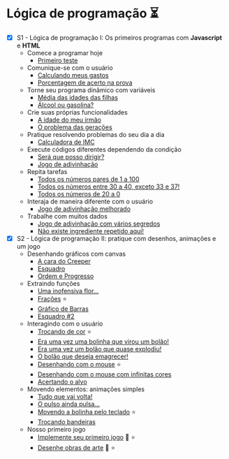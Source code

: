# Lógica de programação ⏳

- [x] S1 - Lógica de programação I: Os primeiros programas com **Javascript** e **HTML**
  - Comece a programar hoje
    - [Primeiro teste](https://elizabethvelozo.github.io/formacao-fullstack-oracle-one/logica-de-programacao/1-logica-de-programacao-i/1-comece-a-programar-hoje/ex01-primeiro-teste/index.html)
  - Comunique-se com o usuário
    - [Calculando meus gastos](https://elizabethvelozo.github.io/formacao-fullstack-oracle-one/logica-de-programacao/1-logica-de-programacao-i/2-comunique-se-com-o-usuario/ex01-calculando-meu-gasto/index.html)
    - [Porcentagem de acerto na prova](https://elizabethvelozo.github.io/formacao-fullstack-oracle-one/logica-de-programacao/1-logica-de-programacao-i/2-comunique-se-com-o-usuario/ex02-porcentagem-de-acerto-na-prova/)
  - Torne seu programa dinâmico com variáveis
    - [Média das idades das filhas](https://elizabethvelozo.github.io/formacao-fullstack-oracle-one/logica-de-programacao/1-logica-de-programacao-i/3-torne-seu-programa-dinamico-com-variaveis/ex01-media-idades-das-filhas/index.html)
    - [Álcool ou gasolina?](https://elizabethvelozo.github.io/formacao-fullstack-oracle-one/logica-de-programacao/1-logica-de-programacao-i/3-torne-seu-programa-dinamico-com-variaveis/ex02-alcool-ou-gasolina/index.html)
  - Crie suas próprias funcionalidades
    - [A idade do meu irmão](https://elizabethvelozo.github.io/formacao-fullstack-oracle-one/logica-de-programacao/1-logica-de-programacao-i/4-crie-suas-proprias-funcionalidades/ex01-idade-meu-irmao/index.html)
    - [O problema das gerações](https://elizabethvelozo.github.io/formacao-fullstack-oracle-one/logica-de-programacao/1-logica-de-programacao-i/4-crie-suas-proprias-funcionalidades/ex02-problema-geracoes/index.html)
  - Pratique resolvendo problemas do seu dia a dia
    - [Calculadora de IMC](https://elizabethvelozo.github.io/formacao-fullstack-oracle-one/logica-de-programacao/1-logica-de-programacao-i/5-pratique-resolvendo-problemas-do-seu-cotidiano/ex01-imc/index.html)
  - Execute códigos diferentes dependendo da condição
    - [Será que posso dirigir?](https://elizabethvelozo.github.io/formacao-fullstack-oracle-one/logica-de-programacao/1-logica-de-programacao-i/6-execute-codigos-diferentes-dependendo-da-condicao/ex01-posso-dirigir/index.html)
    - [Jogo de adivinhação](https://elizabethvelozo.github.io/formacao-fullstack-oracle-one/logica-de-programacao/1-logica-de-programacao-i/6-execute-codigos-diferentes-dependendo-da-condicao/ex02-jogo-adivinhacao/index.html)
  - Repita tarefas
    - [Todos os números pares de 1 a 100](https://elizabethvelozo.github.io/formacao-fullstack-oracle-one/logica-de-programacao/1-logica-de-programacao-i/7-repita-tarefas/ex01-numeros-pares-1-100/index.html)
    - [Todos os números entre 30 a 40, exceto 33 e 37!](https://elizabethvelozo.github.io/formacao-fullstack-oracle-one/1-logica-de-programacao-i/7-repita-tarefas/ex02-numeros-30-40-exceto-33-37/index.html)
    - [Todos os números de 20 a 0](https://elizabethvelozo.github.io/formacao-fullstack-oracle-one/logica-de-programacao/1-logica-de-programacao-i/7-repita-tarefas/ex03-numeros-20-0/index.html)
  - Interaja de maneira diferente com o usuário
    - [Jogo de adivinhação melhorado](https://elizabethvelozo.github.io/formacao-fullstack-oracle-one/logica-de-programacao/1-logica-de-programacao-i/8-interaja-de-maneira-diferente-com-o-usuario/ex01-jogo-de-adivinhacao-melhorado/index.html)
  - Trabalhe com muitos dados
    - [Jogo de adivinhação com vários segredos](https://elizabethvelozo.github.io/formacao-fullstack-oracle-one/logica-de-programacao/1-logica-de-programacao-i/9-trabalhe-com-muitos-dados/ex01-jogo-adivinhacao-varios-segredos/index.html)
    - [Não existe ingrediente repetido aqui!](https://elizabethvelozo.github.io/formacao-fullstack-oracle-one/logica-de-programacao/1-logica-de-programacao-i/9-trabalhe-com-muitos-dados/ex02-nao-existe-ingrediente-repetido/index.html)
- [x] S2 - Lógica de programação II: pratique com desenhos, animações e um jogo
  - Desenhando gráficos com canvas
    - [A cara do Creeper](https://elizabethvelozo.github.io/formacao-fullstack-oracle-one/logica-de-programacao/2-logica-de-programacao-ii/10-desenhando-graficos-com-canvas/ex01-cara-creeper/index.html)
    - [Esquadro](https://elizabethvelozo.github.io/formacao-fullstack-oracle-one/logica-de-programacao/2-logica-de-programacao-ii/10-desenhando-graficos-com-canvas/ex02-esquadro/index.html)
    - [Ordem e Progresso](https://elizabethvelozo.github.io/formacao-fullstack-oracle-one/logica-de-programacao/2-logica-de-programacao-ii/10-desenhando-graficos-com-canvas/ex03-ordem-progresso/index.html)
  - Extraindo funções
    - [Uma inofensiva flor...](https://elizabethvelozo.github.io/formacao-fullstack-oracle-one/logica-de-programacao/2-logica-de-programacao-ii/11-extraindo-funcoes/ex01-inofensiva-flor/index.html)
    - [Frações](https://elizabethvelozo.github.io/formacao-fullstack-oracle-one/logica-de-programacao/2-logica-de-programacao-ii/11-extraindo-funcoes/ex02-fracoes/index.html) :star:
    - [Gráfico de Barras](https://elizabethvelozo.github.io/formacao-fullstack-oracle-one/logica-de-programacao/2-logica-de-programacao-ii/11-extraindo-funcoes/ex03-grafico-barras/index.html)
    - [Esquadro #2](https://elizabethvelozo.github.io/formacao-fullstack-oracle-one/logica-de-programacao/2-logica-de-programacao-ii/11-extraindo-funcoes/ex04-esquadro-2/index.html)
  - Interagindo com o usuário
    - [Trocando de cor](https://elizabethvelozo.github.io/formacao-fullstack-oracle-one/logica-de-programacao/2-logica-de-programacao-ii/12-interagindo-com-o-usuario/ex01-trocando-cor/index.html) :star:
    - [Era uma vez uma bolinha que virou um bolão!](https://elizabethvelozo.github.io/formacao-fullstack-oracle-one/logica-de-programacao/2-logica-de-programacao-ii/12-interagindo-com-o-usuario/ex02-bolinha-virou-bolao/index.html)
    - [Era uma vez um bolão que quase explodiu!](https://elizabethvelozo.github.io/formacao-fullstack-oracle-one/logica-de-programacao/2-logica-de-programacao-ii/12-interagindo-com-o-usuario/ex03-bolao-quase-explodiu/index.html)
    - [O bolão que deseja emagrecer!](https://elizabethvelozo.github.io/formacao-fullstack-oracle-one/logica-de-programacao/2-logica-de-programacao-ii/12-interagindo-com-o-usuario/ex04-bolao-deseja-emagrecer/index.html)
    - [Desenhando com o mouse](https://elizabethvelozo.github.io/formacao-fullstack-oracle-one/logica-de-programacao/2-logica-de-programacao-ii/12-interagindo-com-o-usuario/ex05-desenhando-com-mouse/index.html) :star:
    - [Desenhando com o mouse com infinitas cores](https://elizabethvelozo.github.io/formacao-fullstack-oracle-one/logica-de-programacao/2-logica-de-programacao-ii/12-interagindo-com-o-usuario/ex06-desenhando-com-infinitas-cores/index.html)
    - [Acertando o alvo](https://elizabethvelozo.github.io/formacao-fullstack-oracle-one/logica-de-programacao/2-logica-de-programacao-ii/12-interagindo-com-o-usuario/ex07-acertando-alvo/index.html)
  - Movendo elementos: animações simples
    - [Tudo que vai volta!](https://elizabethvelozo.github.io/formacao-fullstack-oracle-one/logica-de-programacao/2-logica-de-programacao-ii/13-movendo-elementos-animacoes-simples/ex01-tudo-que-vai-volta/index.html)
    - [O pulso ainda pulsa...](https://elizabethvelozo.github.io/formacao-fullstack-oracle-one/logica-de-programacao/2-logica-de-programacao-ii/13-movendo-elementos-animacoes-simples/ex02-pulso-ainda-pulsa/index.html)
    - [Movendo a bolinha pelo teclado](https://elizabethvelozo.github.io/formacao-fullstack-oracle-one/logica-de-programacao/2-logica-de-programacao-ii/13-movendo-elementos-animacoes-simples/ex03-bolinha-pelo-teclado/index.html) :star:
    - [Trocando bandeiras](https://elizabethvelozo.github.io/formacao-fullstack-oracle-one/logica-de-programacao/2-logica-de-programacao-ii/13-movendo-elementos-animacoes-simples/ex04-trocando-bandeiras/index.html)
  - Nosso primeiro jogo
    - [Implemente seu primeiro jogo](https://elizabethvelozo.github.io/formacao-fullstack-oracle-one/logica-de-programacao/2-logica-de-programacao-ii/14-nosso-primeiro-jogo/ex01-implemente-primeiro-jogo/index.html) :dart: :star:
    - [Desenhe obras de arte](https://elizabethvelozo.github.io/formacao-fullstack-oracle-one/logica-de-programacao/2-logica-de-programacao-ii/14-nosso-primeiro-jogo/ex02-desenhe-obras-arte/index.html) :art: :star: